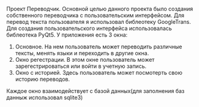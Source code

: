 Проект Переводчик.
Основной целью данного проекта было создания собственного переводчика с пользовательским интерфейсом.
Для перевод текста пользователя я использовал библеотеку GoogleTrans.
Для создания пользовательского интерфейса использовалась библеотека PyQt5.
У приложения есть 3 окна:
  1) Основное. На нем пользователь может переводить различные тексты, менять языки и переходить в другие окна.
  2) Окно регестрации. В этом окне пользователь может зарегестрироваться или войти в учетную запись.
  3) Окно с историей. Здесь пользователь может посмотерть свою историю переводов.

Каждое окно взаимодействует с базой данных(для заполнения баз данныж использовал sqlite3)
